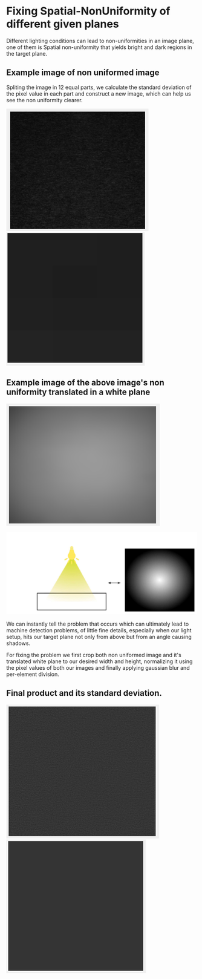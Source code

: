 # Fixing Spatial-NonUniformity of different given planes

Different lighting conditions can lead to non-uniformities in an image plane,
one of them is Spatial non-uniformity that yields bright and dark regions in the target plane.

## Example image of non uniformed image

Spliting the image in 12 equal parts, we calculate the standard deviation of the pixel value in each part and construct
a new image, which can help us see the non uniformity clearer.

![nonUniform](https://github.com/KemerDev/Spatial-NonUniformityFix/blob/master/images/original.PNG "Our non uniformed image")
![nonUniform](https://github.com/KemerDev/Spatial-NonUniformityFix/blob/master/images/parts.PNG "Our non uniformed image")

## Example image of the above image's non uniformity translated in a white plane

![nonUniform](https://github.com/KemerDev/Spatial-NonUniformityFix/blob/master/images/whiteEq.PNG "Our non uniformed images")

![nonUniform](https://github.com/KemerDev/Spatial-NonUniformityFix/blob/master/images/target.PNG "Our non uniformed target")

We can instantly tell the problem that occurs which can ultimately lead to machine detection problems, of little fine details,
especially when our light setup, hits our target plane not only from above but from an angle causing shadows.

For fixing the problem we first crop both non uniformed image and it's translated white plane to our desired width and height,
normalizing it using the pixel values of both our images and finally applying gaussian blur and per-element division.

## Final product and its standard deviation.

![nonUniform](https://github.com/KemerDev/Spatial-NonUniformityFix/blob/master/images/finalProduct.PNG "fixed plane")
![nonUniform](https://github.com/KemerDev/Spatial-NonUniformityFix/blob/master/images/stdDiv.PNG "fixed plane stdDiv")
